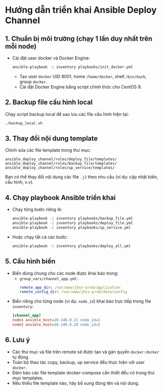 # Hướng dẫn triển khai Ansible Deploy Channel

## 1. Chuẩn bị môi trường (chạy 1 lần duy nhất trên mỗi node)

- Cài đặt user docker và Docker Engine:
  ```bash
  ansible-playbook -i inventory playbooks/init_docker.yml
  ```
  - Tạo user `docker` UID 8001, home `/home/docker`, shell `/bin/bash`, group `docker`.
  - Cài đặt Docker Engine bằng script chính thức cho CentOS 9.

## 2. Backup file cấu hình local

Chạy script backup local để sao lưu các file cấu hình hiện tại:

```bash
./backup_local.sh
```

## 3. Thay đổi nội dung template

Chỉnh sửa các file template trong thư mục:

```
ansible_deploy_channel/roles/deploy_file/templates/
ansible_deploy_channel/roles/backup_file/templates/
ansible_deploy_channel/roles/up_service/templates/
```

Bạn có thể thay đổi nội dung các file `.j2` theo nhu cầu (ví dụ: cập nhật biến, cấu hình, v.v).

## 4. Chạy playbook Ansible triển khai

- Chạy từng bước riêng lẻ:
  ```bash
  ansible-playbook -i inventory playbooks/backup_file.yml
  ansible-playbook -i inventory playbooks/deploy_file.yml
  ansible-playbook -i inventory playbooks/up_service.yml
  ```
- Hoặc chạy tất cả các bước:
  ```bash
  ansible-playbook -i inventory playbooks/deploy_all.yml
  ```

## 5. Cấu hình biến

- Biến dùng chung cho các node được khai báo trong:
  - `group_vars/channel_app.yml`:
    ```yaml
    remote_app_dir: /var/www/jbsv-prod/application
    remote_config_dir: /var/www/jbsv-prod/data/config
    ```
- Biến riêng cho từng node (ví dụ: `node_id`) khai báo trực tiếp trong file `inventory`:
    ```ini
    [channel_app]
    node1 ansible_host=10.148.0.21 node_id=1
    node2 ansible_host=10.148.0.20 node_id=2
    ```

## 6. Lưu ý
- Các thư mục và file trên remote sẽ được tạo và gán quyền `docker:docker` tự động.
- Toàn bộ thao tác copy, backup, up service đều thực hiện với user `docker`.
- Đảm bảo các file template docker-compose cần thiết đều có trong thư mục templates.
- Nếu thiếu file template nào, hãy bổ sung đúng tên và nội dung.
